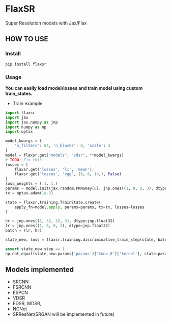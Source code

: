 # FlaxSR

Super Resolution models with Jax/Flax

## HOW TO USE

### Install
```shell
pip install flaxsr
```

### Usage
<b> You can easily load model/losses and train model using custom train_states. </b>

 - Train example
```python
import flaxsr
import jax
import jax.numpy as jnp
import numpy as np
import optax

model_kwargs = {
    'n_filters': 64, 'n_blocks': 8, 'scale': 4
}
model = flaxsr.get("models", "vdsr", **model_kwargs)
# TODO: Fix this
losses = [
    flaxsr.get('losses', 'l1', 'mean'),
    flaxsr.get('losses', 'vgg', (6, 8, 14,), False)
]
loss_weights = (.1, 1.)
params = model.init(jax.random.PRNGKey(0), jnp.ones((1, 8, 8, 3), dtype=jnp.float32))
tx = optax.adam(1e-3)

state = flaxsr.training.TrainState.create(
    apply_fn=model.apply, params=params, tx=tx, losses=losses
)

hr = jnp.ones((1, 32, 32, 3), dtype=jnp.float32)
lr = jnp.ones((1, 8, 8, 3), dtype=jnp.float32)
batch = (lr, hr)

state_new, loss = flaxsr.training.discriminative_train_step(state, batch)

assert state_new.step == 1
np.not_equal(state_new.params['params']['Conv_0']['kernel'], state.params['params']['Conv_0']['kernel'])
```


## Models implemented
 - SRCNN
 - FSRCNN
 - ESPCN
 - VDSR
 - EDSR, MDSR,
 - NCNet
 - SRResNet(SRGAN will be implemented in future)
